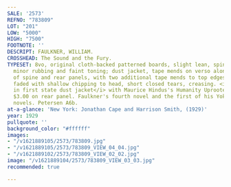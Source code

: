 ```yaml
---
SALE: '2573'
REFNO: "783809"
LOT: "201"
LOW: "5000"
HIGH: "7500"
FOOTNOTE: ''
DESCRIPT: FAULKNER, WILLIAM.
CROSSHEAD: The Sound and the Fury.
TYPESET: 8vo, original cloth-backed patterned boards, slight lean, spine tips with
  minor rubbing and faint toning; dust jacket, tape mends on verso along separation
  of spine and rear panels, with two additional tape mends to top edges, spine panel
  faded with shallow chipping to head, short closed tears, creasing. <i>First edition
  in first state dust jacket</i> with Maurice Hindus's Humanity Uprooted priced at
  $3.00 on rear panel. Faulkner's fourth novel and the first of his Yoknapatawpha
  novels. Petersen A6b.
at-a-glance: 'New York: Jonathan Cape and Harrison Smith, (1929)'
year: 1929
pullquote: ''
background_color: "#ffffff"
images:
- "/v1621889105/2573/783809.jpg"
- "/v1621889105/2573/783809_VIEW_04_04.jpg"
- "/v1621889102/2573/783809_VIEW_02_02.jpg"
image: "/v1621889104/2573/783809_VIEW_03_03.jpg"
recommended: true

---
```


